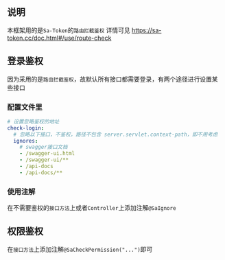 ## 说明

本框架用的是`Sa-Token`的`路由拦截鉴权`
详情可见 https://sa-token.cc/doc.html#/use/route-check

## 登录鉴权

因为采用的是`路由拦截鉴权`，故默认所有接口都需要登录，有两个途径进行设置某些接口

### 配置文件里

```yml
# 设置忽略鉴权的地址
check-login:
  # 忽略以下接口，不鉴权，路径不包含 server.servlet.context-path，即不用考虑
  ignores:
    # swagger接口文档
    - /swagger-ui.html
    - /swagger-ui/**
    - /api-docs
    - /api-docs/**
```

### 使用注解

在不需要鉴权的`接口方法`上或者`Controller`上添加注解`@SaIgnore`

## 权限鉴权

在`接口方法`上添加注解`@SaCheckPermission("...")`即可
